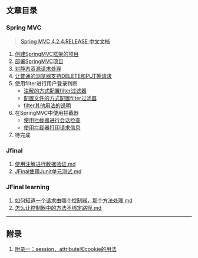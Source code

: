 ## 文章目录

### Spring MVC
> [Spring MVC 4.2.4.RELEASE 中文文档](https://linesh.gitbooks.io/spring-mvc-documentation-linesh-translation/content/)

1. [创建SpringMVC框架的项目](./pages/spring-mvc/1.创建SpringMVC框架的项目.md)
1. [部署SpringMVC项目](./pages/spring-mvc/2.部署SpringMVC项目.md)
1. [对静态资源请求处理](./pages/spring-mvc/3.对静态资源请求处理.md)
1. [让普通的浏览器支持DELETE和PUT等请求](./pages/spring-mvc/4.让普通的浏览器支持DELETE和PUT等请求.md)
1. 使用filter进行用户登录判断
    - [注解的方式配置filter过滤器](./pages/spring-mvc/5.1.使用filter过滤器（注解）.md)
    - [配置文件的方式配置filter过滤器](./pages/spring-mvc/5.2.使用filter过滤器（配置）.md)
    - [filter其他用法的说明](./pages/spring-mvc/5.3.filter其他用法的说明.md)
1. 在SpringMVC中使用拦截器
    - [使用拦截器进行会话检查](./pages/spring-mvc/6.1.使用拦截器进行会话检查.md)
    - [使用拦截器打印请求信息](./pages/spring-mvc/6.2.使用拦截器打印请求信息.md)
1. 待完成

### Jfinal
1. [使用注解进行数据验证.md](./pages/jfinal/1.使用注解进行数据验证.md)
1. [JFinal使用Junit单元测试.md](./pages/jfinal/2.JFinal使用Junit单元测试.md)

### JFinal learning
1. [如何知道一个请求由哪个控制器，那个方法处理.md](./pages/jfinal-learning/1.如何知道一个请求由哪个控制器，那个方法处理.md)
1. [怎么让控制器中的方法不绑定路径.md](./pages/jfinal-learning/2.怎么让控制器中的方法不绑定路径.md)


---
## 附录

1. [附录一：session、attribute和cookie的用法](./pages/spring-mvc/附录一：session、attribute和cookie的用法.md)
